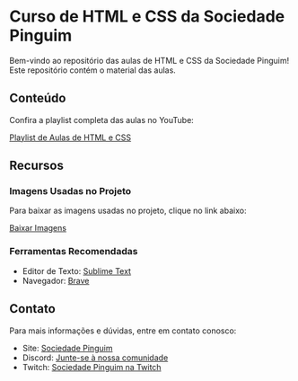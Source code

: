 

# Curso de HTML e CSS da Sociedade Pinguim

Bem-vindo ao repositório das aulas de HTML e CSS da Sociedade Pinguim! Este repositório contém o material das aulas.


## Conteúdo

Confira a playlist completa das aulas no YouTube:

[Playlist de Aulas de HTML e CSS](https://www.youtube.com/playlist?list=PLJfKrKfGUdOfLUR4udRCcT3MVAq5uzZCA)


## Recursos

### Imagens Usadas no Projeto

Para baixar as imagens usadas no projeto, clique no link abaixo:

[Baixar Imagens](https://drive.google.com/drive/folders/1irThaULHEfrn-omKo8WtzUrp9OiwLV4Q?usp=sharing)


### Ferramentas Recomendadas

- Editor de Texto: [Sublime Text](https://www.sublimetext.com/)
- Navegador: [Brave](https://brave.com/)


## Contato

Para mais informações e dúvidas, entre em contato conosco:

- Site: [Sociedade Pinguim](https://beacons.ai/sociedadepinguim)
- Discord: [Junte-se à nossa comunidade](https://beacons.ai/sociedadepinguim)
- Twitch: [Sociedade Pinguim na Twitch](https://www.twitch.tv/sociedadepinguim)



